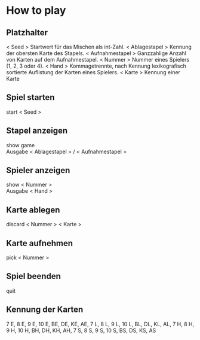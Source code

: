# How to play
## Platzhalter
< Seed >            Startwert für das Mischen als int-Zahl.
< Ablagestapel >    Kennung der obersten Karte des Stapels.
< Aufnahmestapel >  Ganzzahlige Anzahl von Karten auf dem Aufnahmestapel.
< Nummer >          Nummer eines Spielers (1, 2, 3 oder 4).
< Hand >            Kommagetrennte, nach Kennung lexikografisch sortierte Auflistung der Karten eines Spielers.
< Karte >           Kennung einer Karte

## Spiel starten
start < Seed >

## Stapel anzeigen
show game <br>
Ausgabe < Ablagestapel > / < Aufnahmestapel >

## Spieler anzeigen
show < Nummer > <br>
Ausgabe < Hand >

## Karte ablegen
discard < Nummer > < Karte >

## Karte aufnehmen
pick < Nummer >

## Spiel beenden
quit

## Kennung der Karten
7 E, 8 E, 9 E, 10 E, BE, DE, KE, AE, 7 L, 8 L, 9 L, 10 L, BL, DL, KL, AL, 7 H, 8 H, 9 H,
10 H, BH, DH, KH, AH, 7 S, 8 S, 9 S, 10 S, BS, DS, KS, AS
